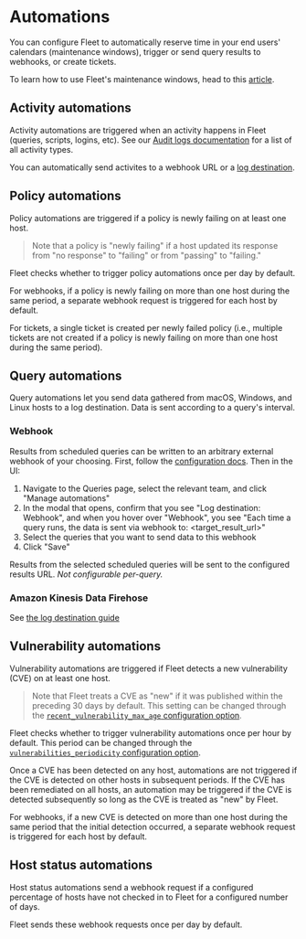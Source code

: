 # Automations

You can configure Fleet to automatically reserve time in your end users' calendars (maintenance
windows), trigger or send query results to webhooks, or create tickets.

To learn how to use Fleet's maintenance windows, head to this [article](https://fleetdm.com/announcements/fleet-in-your-calendar-introducing-maintenance-windows). 

## Activity automations

Activity automations are triggered when an activity happens in Fleet (queries, scripts, logins, etc). See our [Audit logs documentation](https://fleetdm.com/docs/using-fleet/audit-logs) for a list of all activity types.

You can automatically send activites to a webhook URL or a [log destination](https://fleetdm.com/docs/configuration/fleet-server-configuration#external-activity-audit-logging).

## Policy automations

Policy automations are triggered if a policy is newly failing on at least one host.

> Note that a policy is "newly failing" if a host updated its response from "no response" to "failing" or from "passing" to "failing."

Fleet checks whether to trigger policy automations once per day by default.

For webhooks, if a policy is newly failing on more than one host during the same period, a separate webhook request is triggered for each host by default.

For tickets, a single ticket is created per newly failed policy (i.e., multiple tickets are not
created if a policy is newly failing on more than one host during the same period).

## Query automations

Query automations let you send data gathered from macOS, Windows, and Linux hosts to a log
destination. Data is sent according to a query's interval.

### Webhook

Results from scheduled queries can be written to an arbitrary external webhook of your choosing.
First, follow the [configuration docs](https://fleetdm.com/docs/deploying/configuration#webhook).
Then in the UI:

1. Navigate to the Queries page, select the relevant team, and click "Manage automations"
2. In the modal that opens, confirm that you see "Log destination: Webhook", and when you hover over
   "Webhook", you see "Each time a query runs, the data is sent via webhook to:
   <target_result_url>"
3. Select the queries that you want to send data to this webhook
4. Click "Save"

Results from the selected scheduled queries will be sent to the configured results URL. *Not configurable per-query.*

### Amazon Kinesis Data Firehose

See [the log destination guide](https://fleetdm.com/guides/log-destinations#amazon-kinesis-data-firehose)

## Vulnerability automations

Vulnerability automations are triggered if Fleet detects a new vulnerability (CVE) on at least one host. 

> Note that Fleet treats a CVE as "new" if it was published within the preceding 30 days by default. This setting can be changed through the [`recent_vulnerability_max_age` configuration option](https://fleetdm.com/docs/deploying/configuration#recent-vulnerability-max-age).

Fleet checks whether to trigger vulnerability automations once per hour by default. This period can be changed through the [`vulnerabilities_periodicity` configuration option](https://fleetdm.com/docs/deploying/configuration#periodicity). 

Once a CVE has been detected on any host, automations are not triggered if the CVE is detected on other hosts in subsequent periods. If the CVE has been remediated on all hosts, an automation may be triggered if the CVE is detected subsequently so long as the CVE is treated as "new" by Fleet. 

For webhooks, if a new CVE is detected on more than one host during the same period that the initial detection occurred, a separate webhook request is triggered for each host by default.

## Host status automations

Host status automations send a webhook request if a configured percentage of hosts have not checked in to Fleet for a configured number of days.

Fleet sends these webhook requests once per day by default.

<meta name="category" value="guides">
<meta name="authorGitHubUsername" value="noahtalerman">
<meta name="authorFullName" value="Noah Talerman">
<meta name="publishedOn" value="2024-07-03">
<meta name="articleTitle" value="Automations">
<meta name="description" value="Configure Fleet automations to trigger webhooks or create tickets in Jira and Zendesk for vulnerability, policy, and host status events.">
